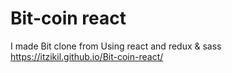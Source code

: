 # Bit-coin react
I made Bit clone from Using react and redux & sass
 https://itzikil.github.io/Bit-coin-react/

